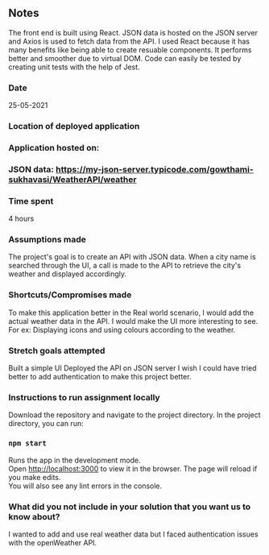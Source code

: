 ## Notes
The front end is built using React. JSON data is hosted on the JSON server and Axios is used to fetch data from the API.
I used React because it has many benefits like being able to create resuable components. It performs better and smoother due to virtual DOM. Code can easily be tested by creating unit tests with the help of Jest.


### Date
25-05-2021



### Location of deployed application
### Application hosted on: 
### JSON data: https://my-json-server.typicode.com/gowthami-sukhavasi/WeatherAPI/weather



### Time spent
4 hours 



### Assumptions made
The project's goal is to create an API with JSON data. When a city name is searched through the UI, a call is made to the API to retrieve the city's weather and displayed accordingly.



### Shortcuts/Compromises made
To make this application better in the Real world scenario, I would add the actual weather data in the API. I would make the UI more interesting to see. For ex: Displaying icons and using colours according to the weather.



### Stretch goals attempted
Built a simple UI
Deployed the API on JSON server
I wish I could have tried better to add authentication to make this project better.


### Instructions to run assignment locally
Download the repository and navigate to the project directory.
In the project directory, you can run:

### `npm start`
Runs the app in the development mode.\
Open [http://localhost:3000](http://localhost:3000) to view it in the browser.
The page will reload if you make edits.\
You will also see any lint errors in the console.



### What did you not include in your solution that you want us to know about?
I wanted to add and use real weather data but I faced authentication issues with the openWeather API.

